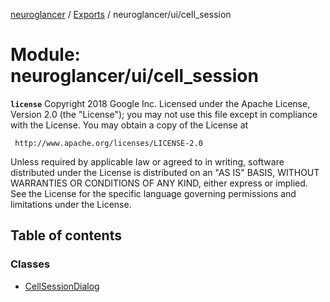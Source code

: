 [neuroglancer](../README.md) / [Exports](../modules.md) / neuroglancer/ui/cell\_session

# Module: neuroglancer/ui/cell\_session

**`license`**
Copyright 2018 Google Inc.
Licensed under the Apache License, Version 2.0 (the "License");
you may not use this file except in compliance with the License.
You may obtain a copy of the License at

     http://www.apache.org/licenses/LICENSE-2.0

Unless required by applicable law or agreed to in writing, software
distributed under the License is distributed on an "AS IS" BASIS,
WITHOUT WARRANTIES OR CONDITIONS OF ANY KIND, either express or implied.
See the License for the specific language governing permissions and
limitations under the License.

## Table of contents

### Classes

- [CellSessionDialog](../classes/neuroglancer_ui_cell_session.CellSessionDialog.md)
